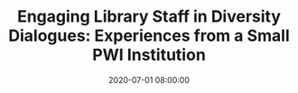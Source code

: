 ---
layout: poster
title: "Engaging Library Staff in Diversity Dialogues: Experiences from a Small PWI Institution"
description: "During the 2019-2020 academic year, we started an EDI focused reading and discussion program for all library employees at our small, predominately white institution. The program was intended to raise awareness about issues related to EDI, provide a safe space for staff to have challenging discussions, and to identify practical steps that library employees could undertake in order to support the University’s commitment to non-discrimination and diversity. In support of these goals we selected readings on a variety of topics related to diversity, made use of multiple discussion models, and designed our year-end staff retreat to serve as a culmination for our first year of discussions."
date: 2020-07-01 08:00:00
speaker-data: [30, 7]
presenters:
  - {
      name: Matt Francis,
      bio: Matt is the Archivist at Ohio Northern University, and has been a practicing archivist since 2008. He has a M.A. in public history from Wright State University and a B.A. in history from Bluffton University.,
      institution: Ohio Northern University
    }
  - {
      name: Kathleen Baril,
      bio: Kathleen is the Director of Heterick Memorial Library at Ohio Northern University. She has a M.A. in Library Information Science from University of Iowa, a M.A. in Elementary Education from Teachers College, Columbia University and a B.A. in English/French from Grinnell College.,
      institution: Ohio Northern University
    }
session-contents:
#  - type: video
#    url: //www.youtube.com/embed/{video-id}
#    title: Intro Video
#  - type: image
#    url: /img/posters/filename.png
#    title: Image Title
#    alt: Alt text
#    text-description: "<ol><li>Thing One</li><li>Thing Two</li></ol>"
supplemental-docs:
#  - type: word
#    url: /handouts/handout.docx
#    title: My great worksheet
#  - type: pdf
#    url: /handouts/my-handout.pdf
#    title: Sample Handout
#  - type: website
#    url: https://example.com/nifty-widget
#    title: Website name
isStaticPost: false
published: true
---